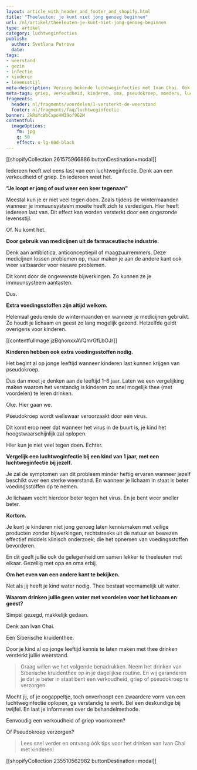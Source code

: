 ```yaml
---
layout: article_with_header_and_footer_and_shopify.html
title: "Theeleuten: je kunt niet jong genoeg beginnen"
url: /nl/artikel/theeleuten-je-kunt-niet-jong-genoeg-beginnen
type: artikel
category: luchtweginfecties
publish:
  author: Svetlana Petrova
  date:
tags:
- weerstand
- gezin
- infectie
- kinderen
- levensstijl
meta-description: Verzorg bekende luchtweginfecties met Ivan Chai. Ook op jonge leeftijd kun je een verkoudheid, griep of pseudokroep makkelijk verzorgen. Benieuwd naar de inzichten?
meta-tags: griep, verkoudheid, kinderen, oma, pseudokroep, moeders, luchtweginfectie, luchtweginfecties
fragments:
  header: nl/fragments/voordelen/1-versterkt-de-weerstand
  footer: nl/fragments/faq/luchtweginfectie
banner: 2kRaYcWbCxpo4WI9of9G2M
contentful:
  imageOptions:
    fm: jpg
    q: 50
    effect: o-lg-60d-black
---
```

[[shopifyCollection 261575966886 buttonDestination=modal]]

Iedereen heeft wel eens last van een luchtweginfectie. Denk aan een verkoudheid of griep.
En iedereen weet het.

**"Je loopt er jong of oud weer een keer tegenaan"**

Meestal kun je er niet veel tegen doen. Zoals tijdens de wintermaanden wanneer je immuunsysteem moeite heeft zich te verdedigen. 
Hier heeft iedereen last van. Dit effect kan worden versterkt door een ongezonde levensstijl.

Of. Nu komt het. 

**Door gebruik van medicijnen uit de farmaceutische industrie.**

Denk aan antibiotica, anticonceptiepil of maagzuurremmers. Deze medicijnen lossen problemen op, maar maken je aan de andere kant ook weer vatbaarder voor nieuwe problemen. 

Dit komt door de ongewenste bijwerkingen. Zo kunnen ze je immuunsysteem aantasten.

Dus.

**Extra voedingsstoffen zijn altijd welkom.**

Helemaal gedurende de wintermaanden en wanneer je medicijnen gebruikt. Zo houdt je lichaam en geest zo lang mogelijk gezond. Hetzelfde geldt overigens voor kinderen.

[[contentfulImage jzBqnonxxAVQmrGfLbOJr]]

**Kinderen hebben ook extra voedingsstoffen nodig.**

Het begint al op jonge leeftijd wanneer kinderen last kunnen krijgen van pseudokroep. 

Dus dan moet je denken aan de leeftijd 1-6 jaar. Laten we een vergelijking maken waarom het verstandig is kinderen zo snel mogelijk thee (met voordelen) te leren drinken.

Oke. Hier gaan we.

Pseudokroep wordt weliswaar veroorzaakt door een virus. 

Dit komt erop neer dat wanneer het virus in de buurt is, je kind het hoogstwaarschijnlijk zal oplopen.

Hier kun je niet veel tegen doen. Echter. 

**Vergelijk een luchtweginfectie bij een kind van 1 jaar, met een luchtweginfectie bij jezelf.**

Je zal de symptomen van dit probleem minder heftig ervaren wanneer jezelf beschikt over een sterke weerstand. En wanneer je lichaam in staat is beter voedingsstoffen op te nemen. 

Je lichaam vecht hierdoor beter tegen het virus. En je bent weer sneller beter.

**Kortom.**

Je kunt je kinderen niet jong genoeg laten kennismaken met veilige producten zonder bijwerkingen, rechtstreeks uit de natuur en bewezen effectief middels klinisch onderzoek; die het opnemen van voedingsstoffen bevorderen.

En dit geeft jullie ook de gelegenheid om samen lekker te theeleuten met elkaar. Gezellig met opa en oma erbij.

**Om het even van een andere kant te bekijken.**

Net als jij heeft je kind water nodig. Thee bestaat voornamelijk uit water. 

**Waarom drinken jullie geen water met voordelen voor het lichaam en geest?**

Simpel gezegd, makkelijk gedaan.

Denk aan Ivan Chai. 

Een Siberische kruidenthee.

Door je kind al op jonge leeftijd kennis te laten maken met thee drinken versterkt jullie weerstand.

> Graag willen we het volgende benadrukken. Neem het drinken van Siberische kruidenthee op in je dagelijkse routine. En wij garanderen je dat je beter in staat bent een verkoudheid, griep of pseudokroep te verzorgen.

Mocht jij, of je oogappeltje, toch onverhoopt een zwaardere vorm van een luchtweginfectie oplopen, ga verstandig te werk. Bel een deskundige bij twijfel. En laat je informeren over de behandelmethode.

Eenvoudig een verkoudheid of griep voorkomen? 

Of Pseudokroep verzorgen?

> Lees snel verder en ontvang óók tips voor het drinken van Ivan Chai met kinderen!

[[shopifyCollection 235510562982 buttonDestination=modal]]